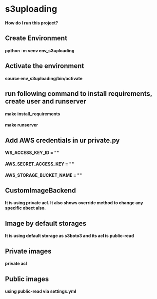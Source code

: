 # s3uploading
#### How do I run this project?

## Create Environment
#### python -m venv env_s3uploading

## Activate the environment
#### source env_s3uploading/bin/activate

## run following command to install requirements, create user and runserver
#### make install_requirements
#### make runserver

## Add AWS credentials in ur private.py
#### WS_ACCESS_KEY_ID = ""
#### AWS_SECRET_ACCESS_KEY = ""
#### AWS_STORAGE_BUCKET_NAME = ""

## CustomImageBackend 
#### It is using private acl. It also shows override method to change any specific obect also.

## Image by default storages 
#### It is using default storage as s3boto3 and its acl is public-read

## Private images
#### private acl

## Public images
#### using public-read via settings.yml
